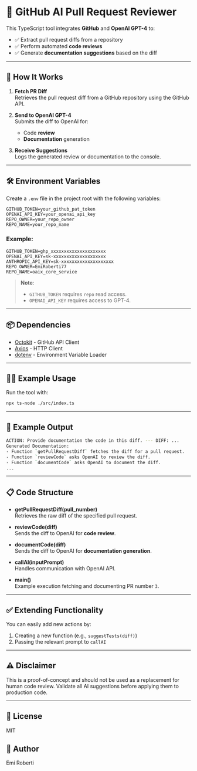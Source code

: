 # 🧠 GitHub AI Pull Request Reviewer

This TypeScript tool integrates **GitHub** and **OpenAI GPT-4** to:

- ✅ Extract pull request diffs from a repository
- ✅ Perform automated **code reviews**
- ✅ Generate **documentation suggestions** based on the diff

---

## 🚀 How It Works

1. **Fetch PR Diff**  
   Retrieves the pull request diff from a GitHub repository using the GitHub API.

2. **Send to OpenAI GPT-4**  
   Submits the diff to OpenAI for:

   - Code **review**
   - **Documentation** generation

3. **Receive Suggestions**  
   Logs the generated review or documentation to the console.

---

## 🛠️ Environment Variables

Create a `.env` file in the project root with the following variables:

```env
GITHUB_TOKEN=your_github_pat_token
OPENAI_API_KEY=your_openai_api_key
REPO_OWNER=your_repo_owner
REPO_NAME=your_repo_name
```

### Example:

```env
GITHUB_TOKEN=ghp_xxxxxxxxxxxxxxxxxxxxx
OPENAI_API_KEY=sk-xxxxxxxxxxxxxxxxxxxx
ANTHROPIC_API_KEY=sk-xxxxxxxxxxxxxxxxxxxx
REPO_OWNER=EmiRoberti77
REPO_NAME=oaix_core_service
```

> **Note**:
>
> - `GITHUB_TOKEN` requires `repo` read access.
> - `OPENAI_API_KEY` requires access to GPT-4.

---

## 📦 Dependencies

- [Octokit](https://github.com/octokit/rest.js) - GitHub API Client
- [Axios](https://github.com/axios/axios) - HTTP Client
- [dotenv](https://github.com/motdotla/dotenv) - Environment Variable Loader

---

## 🧑‍💻 Example Usage

Run the tool with:

```bash
npx ts-node ./src/index.ts
```

---

## 📝 Example Output

```bash
ACTION: Provide documentation the code in this diff. --- DIFF: ...
Generated Documentation:
- Function `getPullRequestDiff` fetches the diff for a pull request.
- Function `reviewCode` asks OpenAI to review the diff.
- Function `documentCode` asks OpenAI to document the diff.
...
```

---

## 📋 Code Structure

- **getPullRequestDiff(pull_number)**  
  Retrieves the raw diff of the specified pull request.

- **reviewCode(diff)**  
  Sends the diff to OpenAI for **code review**.

- **documentCode(diff)**  
  Sends the diff to OpenAI for **documentation generation**.

- **callAI(inputPrompt)**  
  Handles communication with OpenAI API.

- **main()**  
  Example execution fetching and documenting PR number `3`.

---

## ✅ Extending Functionality

You can easily add new actions by:

1. Creating a new function (e.g., `suggestTests(diff)`)
2. Passing the relevant prompt to `callAI`

---

## ⚠️ Disclaimer

This is a proof-of-concept and should not be used as a replacement for human code review. Validate all AI suggestions before applying them to production code.

---

## 📄 License

MIT

## 📄 Author

Emi Roberti
